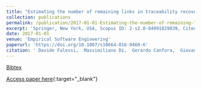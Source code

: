 ```yaml
---
title: "Estimating the number of remaining links in traceability recovery"
collection: publications
permalink: /publication/2017-01-01-Estimating-the-number-of-remaining-links-in-traceability-recovery
excerpt: 'Springer, New York, USA, Scopus ID: 2-s2.0-84991829839, Cited by: 7'
date: 2017-01-01
venue: 'Empirical Software Engineering'
paperurl: 'https://doi.org/10.1007/s10664-016-9460-6'
citation: ' Davide Falessi,  Massimiliano Di,  Gerardo Canfora,  Giovanni Cantone, &quot;Estimating the number of remaining links in traceability recovery.&quot; Empirical Software Engineering, 2017.'
---
```

[Bibtex](https://dblp.org/rec/bib/journals/ese/FalessiPCC17)

[Access paper here](https://doi.org/10.1007/s10664-016-9460-6){:target="_blank"}
